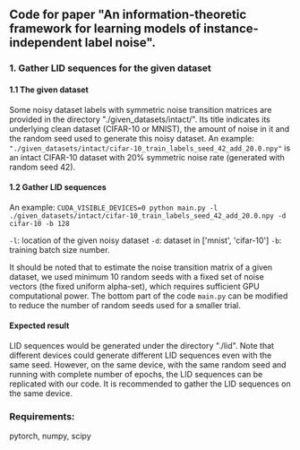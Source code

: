 ## Code for paper "An information-theoretic framework for learning models of instance-independent label noise".

### 1. Gather LID sequences for the given dataset
#### 1.1 The given dataset
Some noisy dataset labels with symmetric noise transition matrices are provided in the directory "./given_datasets/intact/". Its title indicates its underlying clean dataset (CIFAR-10 or MNIST), the amount of noise in it and the random seed used to generate this noisy dataset.
An example: `"./given_datasets/intact/cifar-10_train_labels_seed_42_add_20.0.npy"` is an intact CIFAR-10 dataset with 20% symmetric noise rate (generated with random seed 42).

#### 1.2 Gather LID sequences

An example: 
`CUDA_VISIBLE_DEVICES=0 python main.py -l ./given_datasets/intact/cifar-10_train_labels_seed_42_add_20.0.npy -d cifar-10 -b 128`

`-l`: location of the given noisy dataset
`-d`: dataset in ['mnist', 'cifar-10']
`-b`: training batch size number. 

It should be noted that to estimate the noise transition matrix of a given dataset, we used minimum 10 random seeds with a fixed set of noise vectors (the fixed uniform alpha-set), which requires sufficient GPU computational power. The bottom part of the code `main.py` can be modified to reduce the number of random seeds used for a smaller trial.

#### Expected result
LID sequences would be generated under the directory "./lid". 
Note that different devices could generate different LID sequences even with the same seed. However, on the same device, with the same random seed and running with complete number of epochs, the LID sequences can be replicated with our code. It is recommended to gather the LID sequences on the same device.


### Requirements:
pytorch, numpy, scipy
